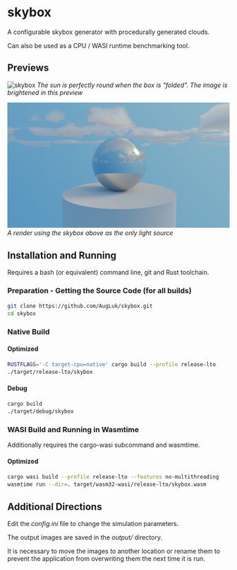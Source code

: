 # skybox
A configurable skybox generator with procedurally generated clouds.

Can also be used as a CPU / WASI runtime benchmarking tool.

## Previews

![skybox](previews/skybox.png)
*The sun is perfectly round when the box is "folded". The image is brightened in this preview*

![render](previews/render.png)
*A render using the skybox above as the only light source*

## Installation and Running
Requires a bash (or equivalent) command line, git and Rust toolchain.

### Preparation - Getting the Source Code (for all builds)

```bash
git clone https://github.com/AugLuk/skybox.git
cd skybox
```

### Native Build

#### Optimized
```bash
RUSTFLAGS='-C target-cpu=native' cargo build --profile release-lto
./target/release-lto/skybox
```

#### Debug
```bash
cargo build
./target/debug/skybox
```

### WASI Build and Running in Wasmtime
Additionally requires the cargo-wasi subcommand and wasmtime.

#### Optimized
```bash
cargo wasi build --profile release-lto --features no-multithreading
wasmtime run --dir=. target/wasm32-wasi/release-lto/skybox.wasm
```

## Additional Directions

Edit the *config.ini* file to change the simulation parameters.

The output images are saved in the *output/* directory.

It is necessary to move the images to another location or rename them to prevent the application from overwriting them the next time it is run.
